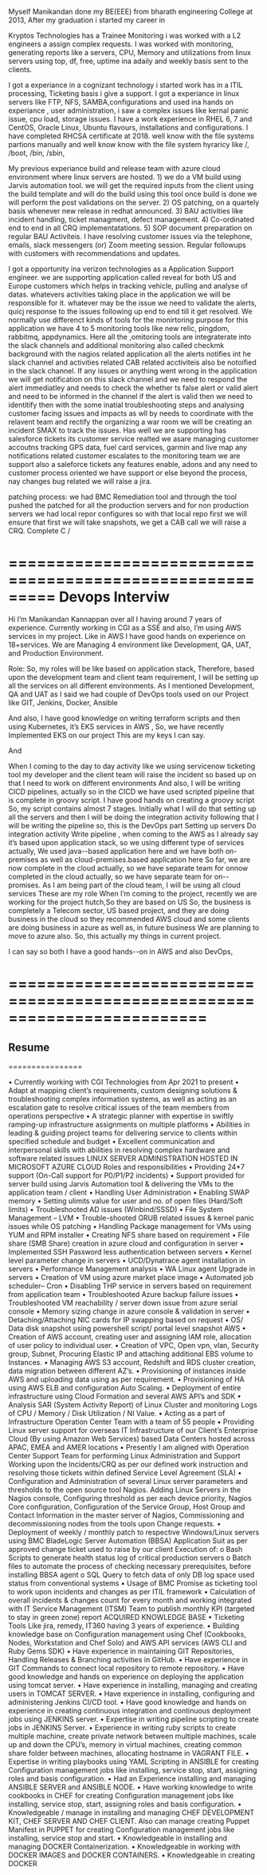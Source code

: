 Myself Manikandan done my BE(EEE) from bharath engineering College at 2013, After my graduation i started my career in

Kryptos Technologies has a Trainee Monitoring i was worked with a L2 engineers a assign complex requests. I was worked with monitoring, generating reports like a servers, CPU, Memory and utilizations from linux servers using top, df, free, uptime ina adaily and weekly basis sent to the clients.

I got a experiance in a cognizant technology i started work has in a ITIL processing, Ticketing basis i give a support. I got a experiance in linux servers like FTP, NFS, SAMBA,configurations and used ina hands on experiance , user administration, i saw a complex issues like kernal panic issue, cpu load, storage issues.  I have a work experience in RHEL 6, 7 and CentOS, Oracle Linux, Ubuntu flavours, installations and configurations. I have completed RHCSA certificate at 2018. well know with the file systems partions manually and well know know with the file system hyraricy like /, /boot, /bin, /sbin,

My previous experiance build and release team with azure cloud environment where linux servers are hosted.  1) we do a VM build using Jarvis automation tool. we will get the required inputs from the client using the build template and will do the build using this tool once build is done we will perform the post validations on the server.  2) OS patching, on a quartely basis whenever new release in redhat announced.  3) BAU activities like incident handling, ticket managment, defect management.  4) Co-ordinated end to end in all CRQ implementatations.  5) SOP document preparation on regular BAU Activiteis.    I have resolving customer issues via the telephone, emails, slack messengers (or) Zoom meeting session.  Regular followups with customers with recommendations and updates.

I got a opportunity ina verizon technologies as a Application Support engineer.  we are supporting application called reveal for both US and Europe customers which  helps in tracking vehicle, pulling and analyse of datas.  whatevers activities taking place in the application we will be responsible for it.  whatever may be the issue we need to validate the alerts, quicj response to the issues following up end to end till it get resolved.  We normally use differenct kinds of tools for the monirtoring purpose for this application we have 4 to 5 monitoring tools like new relic, pingdom, rabbitmq, appdynamics. Here all the ,omitoring tools are integraterate into the slack channels and additional monitoring also called checkmk background with the nagios related application all the alerts notifies int he slack channel and activities related CAB related acctiviteis also be notoified in the slack channel.  If any issues or anything went wrong in the application we will get notification on this slack channel and we need to respond the alert immediatley and needs to check the whether ts false alert or valid alert and need to be informed in the channel if the alert is valid then we need to identitify then with the some inatial troubleshooting steps and analysing customer facing issues and impacts as wll by needs to coordinate with the relavent team and rectify the organizing a war room we will be creating an incident SMAX to track the issues.   Has well we are supporting has salesforce tickets its customer service realted we asare managing customer accoutns tracking GPS data, fuel card services, garmin and live map  any notifications related customer escalates to the monitoring team we are support also a saleforce tickets any features enable, adons  and any need to customer process oriented we have support or else beyond the process, nay changes bug related we will raise a jira.

patching process:  we had BMC Remediation tool and through the tool pushed the patched for all the production servers and for non production servers we had local repor configures so with that local repo first we will ensure that first we will take snapshots, we get a CAB call we will raise a CRQ. Complete C
/


=========================================================
Devops Interviw
===========================


Hi I’m Manikandan Kannappan over all I having around 7 years of experience. Currently
working in CGI as a SSE and also, I’m
using AWS services in my project.
Like in AWS I have good hands on experience on 18+services.
We are Managing 4 environment like Development, QA, UAT, and Production Environment.

Role:
So, my roles will be like based on application stack,
Therefore, based upon the development team and client team requirement, I will be setting up
all the services on all different environments.
As I mentioned Development, QA and UAT as I said we had couple of DevOps tools used on
our Project like GIT, Jenkins, Docker, Ansible

And also, I have good knowledge on writing terraform scripts and then using Kubernetes, it’s
EKS services in AWS , So, we have recently Implemented EKS on our project
This are my keys I can say.

And

When I coming to the day to day activity like we using servicenow ticketing tool my
developer and the client team will raise the incident so based up on that I need to work on
different environments
And also, I will be writing CICD pipelines, actually so in the CICD we have used scripted
pipeline that is complete in groovy script.
I have good hands on creating a groovy script
So, my script contains almost 7 stages.
Initially what I will do that setting up all the servers and then I will be doing the integration
activity following that I will be writing the pipeline
so, this is the DevOps part
Setting up servers Do integration activity Write pipeline
, when coming to the AWS as I already say it’s based upon application stack, so we using different type of services actually,
We used java--based application here and we have both on-premises as well as cloud-premises.based application here
So far, we are now complete in the cloud actually, so we have separate team for onnow completed in the cloud actually, so we have separate team for on--promises.
As I am being part of the cloud team, I will be using all cloud services
These are my role
When I’m coming to the project, recently we are working for the project hutch,So they are based on US
So, the business is completely a Telecom sector,  US based project,  and they are doing business in the cloud so they recommended AWS cloud and some clients are doing business in azure as well as, in future business We are planning to move to azure also.
So, this actually my things in current project. 


I can say so both I have a good hands--on in AWS and also DevOps,

=========================================================================
========================================================================================================================================================================================================


Resume
-------------
================

• Currently working with CGI Technologies from Apr 2021 to present
• Adapt at mapping client’s requirements, custom designing solutions & troubleshooting complex information systems, as well
as acting as an escalation gate to resolve critical issues of the team members from operations perspective
• A strategic planner with expertise in swiftly ramping-up infrastructure assignments on multiple platforms
• Abilities in leading & guiding project teams for delivering service to clients within specified schedule and budget
• Excellent communication and interpersonal skills with abilities in resolving complex hardware and software related issues
LINUX SERVER ADMINISTRATION HOSTED IN MICROSOFT AZURE CLOUD
Roles and responsibilities
• Providing 24*7 support (On-Call support for P0/P1/P2 incidents)
• Support provided for server build using Jarvis Automation tool & delivering the VMs to the application team / client
• Handling User Administration
• Enabling SWAP memory
• Setting ulimits value for user and no. of open files (Hard/Soft limits)
• Troubleshooted AD issues (Winbind/SSSD)
• File System Management – LVM
• Trouble-shooted GRUB related issues & kernel panic issues while OS patching
• Handling Package management for VMs using YUM and RPM installer
• Creating NFS share based on requirement
• File share (SMB Share) creation in azure cloud and configuration in server
• Implemented SSH Password less authentication between servers
• Kernel level parameter change in servers
• UCD/Dynatrace agent installation in servers
• Performance Management analysis
• WA Linux agent Upgrade in servers
• Creation of VM using azure market place image
• Automated job scheduler– Cron
• Disabling THP service in servers based on requirement from application team
• Troubleshooted Azure backup failure issues
• Troubleshooted VM reachability / server down issue from azure serial console
• Memory sizing change in azure console & validation in server
• Detaching/Attaching NIC cards for IP swapping based on request
• OS/ Data disk snapshot using powershell script/ portal level snapshot
AWS
• Creation of AWS account, creating user and assigning IAM role, allocation of user policy to individual user.
• Creation of VPC, Open vpn, vlan, Security group, Subnet, Procuring Elastic IP and attaching additional EBS volume to
Instances.
• Managing AWS S3 account, Redshift and RDS cluster creation, data migration between different AZ’s.
• Provisioning of instances inside AWS and uploading data using as per requirement.
• Provisioning of HA using AWS ELB and configuration Auto Scaling.
• Deployment of entire infrastructure using Cloud Formation and several AWS API’s and SDK
• Analysis SAR (System Activity Report) of Linux Cluster and monitoring Logs of CPU / Memory / Disk Utilization / NI Value.
• Acting as a part of Infrastructure Operation Center Team with a team of 55 people
• Providing Linux server support for overseas IT Infrastructure of our Client’s Enterprise Cloud (By using Amazon Web Services)
based Data Centers hosted across APAC, EMEA and AMER locations
• Presently I am aligned with Operation Center Support Team for performing Linux Administration and Support Working
upon the Incidents/CRQ as per our defined work instruction and resolving those tickets within defined Service Level
Agreement (SLA)
• Configuration and Administration of several Linux server parameters and thresholds to the open source tool Nagios.
Adding Linux Servers in the Nagios console, Configuring threshold as per each device priority, Nagios Core configuration,
Configuration of the Service Group, Host Group and Contact Information in the master server of Nagios, Commissioning and
decommissioning nodes from the tools upon Change requests.
• Deployment of weekly / monthly patch to respective Windows/Linux servers using BMC BladeLogic Server Automation
(BBSA) Application Suit as per approved change ticket used to raise by our client Execution of:
o Bash Scripts to generate health status log of critical production servers
o Batch files to automate the process of checking necessary prerequisites, before installing BBSA agent o SQL Query
to fetch data of only DB log space used status from conventional systems
• Usage of BMC Promise as ticketing tool to work upon incidents and changes as per ITIL framework
• Calculation of overall incidents & changes count for every month and working integrated with IT Service Management
(ITSM) Team to publish monthly KPI (targeted to stay in green zone) report
ACQUIRED KNOWLEDGE BASE
• Ticketing Tools Like jira, remedy, IT360 having 3 years of experience.
• Building knowledge base on Configuration management using Chef (Cookbooks, Nodes, Workstation and Chef Solo) and
AWS API services (AWS CLI and Ruby Gems SDK)
• Have experience in maintaining GIT Repositories, Handling Releases & Branching activities in GitHub.
• Have experience in GIT Commands to connect local repository to remote repository.
• Have good knowledge and hands on experience on deploying the application using tomcat server.
• Have experience in installing, managing and creating users in TOMCAT SERVER.
• Have experience in installing, configuring and administering Jenkins CI/CD tool.
• Have good knowledge and hands on experience in creating continuous integration and continuous deployment jobs using
JENKINS server.
• Expertise in writing pipeline scripting to create jobs in JENKINS Server.
• Experience in writing ruby scripts to create multiple machine, create private network between multiple machines, scale up
and down the CPU’s, memory in virtual machines, creating common share folder between machines, allocating hostname in
VAGRANT FILE.
• Expertise in writing playbooks using YAML Scripting in ANSIBLE for creating Configuration management jobs like installing,
service stop, start, assigning roles and basis configuration.
• Had an Experience installing and managing ANSIBLE SERVER and ANSIBLE NODE.
• Have working knowledge to write cookbooks in CHEF for creating Configuration management jobs like installing, service
stop, start, assigning roles and basis configuration.
• Knowledgeable / manage in installing and managing CHEF DEVELOPMENT KIT, CHEF SERVER AND CHEF CLIENT. Also can
manage creating Puppet Manifest in PUPPET for creating Configuration management jobs like installing, service stop and
start.
• Knowledgeable in installing and managing DOCKER Containerization.
• Knowledgeable in working with DOCKER IMAGES and DOCKER CONTAINERS.
• Knowledgeable in creating DOCKER
